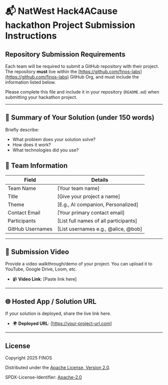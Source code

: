 # 📬 NatWest Hack4ACause hackathon Project Submission Instructions

## Repository Submission Requirements

Each team will be required to submit a GitHub repository with their project. The repository **must** live within the [https://github.com/finos-labs](https://github.com/finos-labs) GitHub Org, and must include the information listed below.

Please complete this file and include it in your repository (`README.md`) when submitting your hackathon project.

---

## 📄 Summary of Your Solution (under 150 words)

Briefly describe:

- What problem does your solution solve?
- How does it work?
- What technologies did you use?

## 👥 Team Information

| Field            | Details                               |
| ---------------- | ------------------------------------- |
| Team Name        | [Your team name]                      |
| Title            | [Give your project a name]            |
| Theme            | [E.g., AI companion, Personalized]    |
| Contact Email    | [Your primary contact email]          |
| Participants     | [List full names of all participants] |
| GitHub Usernames | [List usernames e.g., @alice, @bob]   |

---

## 🎥 Submission Video

Provide a video walkthrough/demo of your project. You can upload it to YouTube, Google Drive, Loom, etc.

- 📹 **Video Link**: [Paste link here]

---

## 🌐 Hosted App / Solution URL

If your solution is deployed, share the live link here.

- 🌍 **Deployed URL**: [https://your-project-url.com]

---

## License

Copyright 2025 FINOS

Distributed under the [Apache License, Version 2.0](http://www.apache.org/licenses/LICENSE-2.0).

SPDX-License-Identifier: [Apache-2.0](https://spdx.org/licenses/Apache-2.0)
